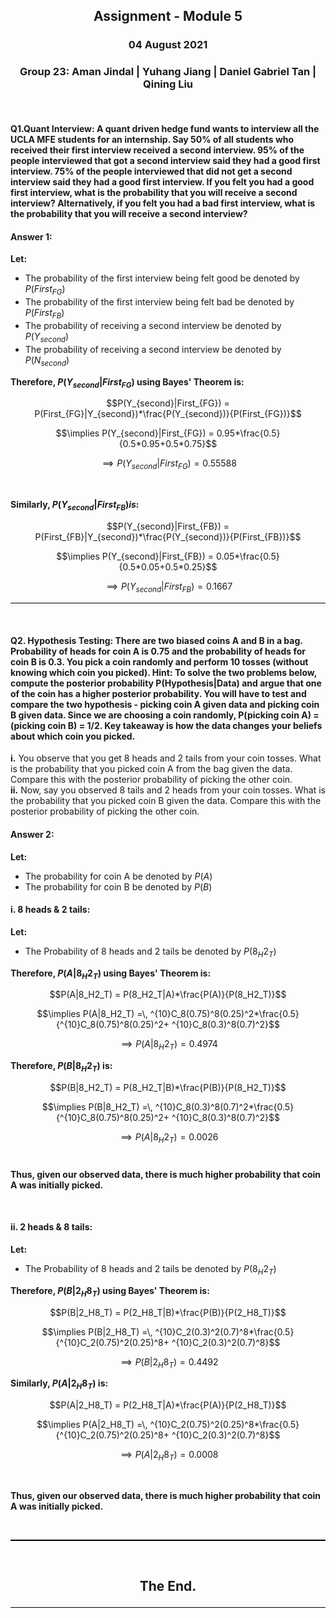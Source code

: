 <h2><p style="text-align:center;"> Assignment - Module 5 </p></h2>
<h3><p style="text-align:center;"> 04 August 2021 </p></h3>
<h3><p style="text-align:center;"> Group 23: Aman Jindal | Yuhang Jiang | Daniel Gabriel Tan | Qining Liu </p></h3>
<br>

#### Q1.Quant Interview: A quant driven hedge fund wants to interview all the UCLA MFE students for an internship. Say 50% of all students who received their first interview received a second interview. 95% of the people interviewed that got a second interview said they had a good first interview. 75% of the people interviewed that did not get a second interview said they had a good first interview. If you felt you had a good first interview, what is the probability that you will receive a second interview? Alternatively, if you felt you had a bad first interview, what is the probability that you will receive a second interview?<br>

#### Answer 1:

**Let:**
- The probability of the first interview being felt good be denoted by $P(First_{FG})$
- The probability of the first interview being felt bad be denoted by $P(First_{FB})$
- The probability of receiving a second interview be denoted by $P(Y_{second})$
- The probability of receiving a second interview be denoted by $P(N_{second})$

**Therefore, $P(Y_{second}|First_{FG})$ using Bayes' Theorem is:**

$$P(Y_{second}|First_{FG}) = P(First_{FG}|Y_{second})*\frac{P(Y_{second})}{P(First_{FG})}$$

$$\implies P(Y_{second}|First_{FG}) = 0.95*\frac{0.5}{0.5*0.95+0.5*0.75}$$

$$\implies P(Y_{second}|First_{FG}) = 0.55588$$

<br>

**Similarly, $P(Y_{second}|First_{FB}) is$:**

$$P(Y_{second}|First_{FB}) = P(First_{FB}|Y_{second})*\frac{P(Y_{second})}{P(First_{FB})}$$

$$\implies P(Y_{second}|First_{FB}) = 0.05*\frac{0.5}{0.5*0.05+0.5*0.25}$$

$$\implies P(Y_{second}|First_{FB}) = 0.1667$$

<hr style="height:1.5px;color:black;background-color:black"><br>

#### Q2. Hypothesis Testing: There are two biased coins A and B in a bag. Probability of heads for coin A is 0.75 and the probability of heads for coin B is 0.3. You pick a coin randomly and perform 10 tosses (without knowing which coin you picked). Hint: To solve the two problems below, compute the posterior probability P(Hypothesis|Data) and argue that one of the coin has a higher posterior probability. You will have to test and compare the two hypothesis - picking coin A given data and picking coin B given data. Since we are choosing a coin randomly, P(picking coin A) = (picking coin B) = 1/2. Key takeaway is how the data changes your beliefs about which coin you picked. 

**i.** You observe that you get 8 heads and 2 tails from your coin tosses. What is the probability that you picked coin A from the bag given the data. Compare this with the posterior probability of picking the other coin.<br>
**ii.** Now, say you observed 8 tails and 2 heads from your coin tosses. What is the probability that you picked coin B given the data. Compare this with the posterior probability of picking the other coin.<br>

#### Answer 2:

**Let:** 
- The probability for coin A be denoted by $P(A)$
- The probability for coin B be denoted by $P(B)$
 

#### i. 8 heads & 2 tails:

**Let:** 
- The Probability of 8 heads and 2 tails be denoted by $P(8_H2_T)$ 

**Therefore, $P(A|8_H2_T)$ using Bayes' Theorem is:**

$$P(A|8_H2_T) = P(8_H2_T|A)*\frac{P(A)}{P(8_H2_T)}$$

$$\implies P(A|8_H2_T) =\, ^{10}C_8(0.75)^8(0.25)^2*\frac{0.5}{^{10}C_8(0.75)^8(0.25)^2+ ^{10}C_8(0.3)^8(0.7)^2}$$

$$\implies P(A|8_H2_T) = 0.4974$$

**Therefore, $P(B|8_H2_T)$ is:**

$$P(B|8_H2_T) = P(8_H2_T|B)*\frac{P(B)}{P(8_H2_T)}$$

$$\implies P(B|8_H2_T) =\, ^{10}C_8(0.3)^8(0.7)^2*\frac{0.5}{^{10}C_8(0.75)^8(0.25)^2+ ^{10}C_8(0.3)^8(0.7)^2}$$

$$\implies P(A|8_H2_T) = 0.0026$$
<br>

**Thus, given our observed data, there is much higher probability that coin A was initially picked.**

<br>

#### ii. 2 heads & 8 tails:

**Let:** 
- The Probability of 8 heads and 2 tails be denoted by $P(8_H2_T)$ 


**Therefore, $P(B|2_H8_T)$ using Bayes' Theorem is:**

$$P(B|2_H8_T) = P(2_H8_T|B)*\frac{P(B)}{P(2_H8_T)}$$

$$\implies P(B|2_H8_T) =\, ^{10}C_2(0.3)^2(0.7)^8*\frac{0.5}{^{10}C_2(0.75)^2(0.25)^8+ ^{10}C_2(0.3)^2(0.7)^8}$$

$$\implies P(B|2_H8_T) = 0.4492$$

**Similarly, $P(A|2_H8_T)$ is:**

$$P(A|2_H8_T) = P(2_H8_T|A)*\frac{P(A)}{P(2_H8_T)}$$

$$\implies P(A|2_H8_T) =\, ^{10}C_2(0.75)^2(0.25)^8*\frac{0.5}{^{10}C_2(0.75)^2(0.25)^8+ ^{10}C_2(0.3)^2(0.7)^8}$$

$$\implies P(A|2_H8_T) = 0.0008$$

<br>

**Thus, given our observed data, there is much higher probability that coin A was initially picked.**

<br>

<hr style="height:1.5px;color:black;background-color:black"><br>
<h2><p style="text-align:center;">The End.</p></h2>
<hr style="height:1.5px;color:black;background-color:black"><br>